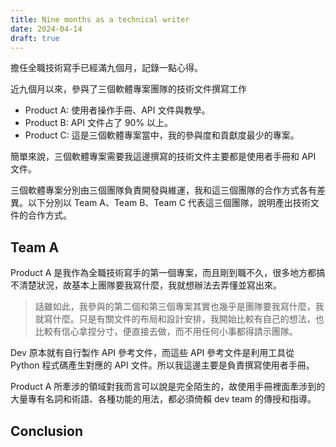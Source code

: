 ```yaml
---
title: Nine months as a technical writer 
date: 2024-04-14
draft: true
---
```


擔任全職技術寫手已經滿九個月，記錄一點心得。

近九個月以來，參與了三個軟體專案團隊的技術文件撰寫工作

- Product A: 使用者操作手冊、API 文件與教學。
- Product B: API 文件占了 90% 以上。
- Product C: 這是三個軟體專案當中，我的參與度和貢獻度最少的專案。

簡單來說，三個軟體專案需要我這邊撰寫的技術文件主要都是使用者手冊和 API 文件。

三個軟體專案分別由三個團隊負責開發與維運，我和這三個團隊的合作方式各有差異。以下分別以 Team A、Team B、Team C 代表這三個團隊，說明產出技術文件的合作方式。

## Team A

Product A 是我作為全職技術寫手的第一個專案，而且剛到職不久，很多地方都搞不清楚狀況，故基本上團隊要我寫什麼，我就想辦法去弄懂並寫出來。

> 話雖如此，我參與的第二個和第三個專案其實也幾乎是團隊要我寫什麼，我就寫什麼。只是有關文件的布局和設計安排，我開始比較有自己的想法，也比較有信心拿捏分寸，便直接去做，而不用任何小事都得請示團隊。

Dev 原本就有自行製作 API 參考文件，而這些 API 參考文件是利用工具從 Python 程式碼產生對應的 API 文件。所以我這邊主要是負責撰寫使用者手冊。

Product A 所牽涉的領域對我而言可以說是完全陌生的，故使用手冊裡面牽涉到的大量專有名詞和術語、各種功能的用法，都必須倚賴 dev team 的傳授和指導。


## Conclusion

